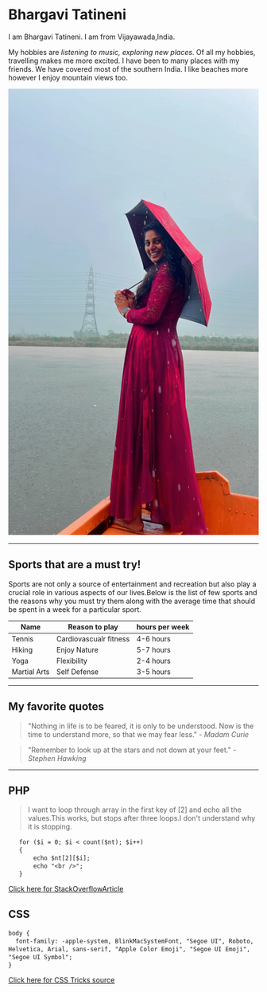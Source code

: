 # Bhargavi Tatineni

I am Bhargavi Tatineni. I am from Vijayawada,India. 

My hobbies are *listening to music, exploring new places*. Of all my hobbies, travelling makes me more excited. I have been to many places with my friends. We have covered most of the southern India. I like beaches more however I enjoy mountain views too.

![Bhargavi's Image](BhargaviTatineniImage.JPG)

---
## Sports that are a must try!

Sports are not only a source of entertainment and recreation but also play a crucial role in various aspects of our lives.Below is the list of few sports and the reasons why you must try them along with the average time that should be spent in a week for a particular sport.

|Name|Reason to play|hours per week|
|---|---|---|
|Tennis|Cardiovascualr fitness|4-6 hours|
|Hiking|Enjoy Nature|5-7 hours|
|Yoga|Flexibility|2-4 hours|
|Martial Arts|Self Defense|3-5 hours|


---
## My favorite quotes 
 
 >"Nothing in life is to be feared, it is only to be understood. Now is the time to understand more, so that we may fear less." - *Madam Curie*

 >"Remember to look up at the stars and not down at your feet." - *Stephen Hawking*

 ---
 ## PHP
> I want to loop through array in the first key of [2] and echo all the values.This works, but stops after three loops.I don't understand why it is stopping.
 ```
    for ($i = 0; $i < count($nt); $i++)
    {
        echo $nt[2][$i];
        echo "<br />";
    }
 ```
 [Click here for StackOverflowArticle](https://stackoverflow.com/questions/16928841/php-for-loop-from-array-stops-after-3-loops)

 
## CSS
```
body {
  font-family: -apple-system, BlinkMacSystemFont, "Segoe UI", Roboto, Helvetica, Arial, sans-serif, "Apple Color Emoji", "Segoe UI Emoji", "Segoe UI Symbol";
}
```

[Click here for CSS Tricks source](https://css-tricks.com/snippets/css/system-font-stack/)
